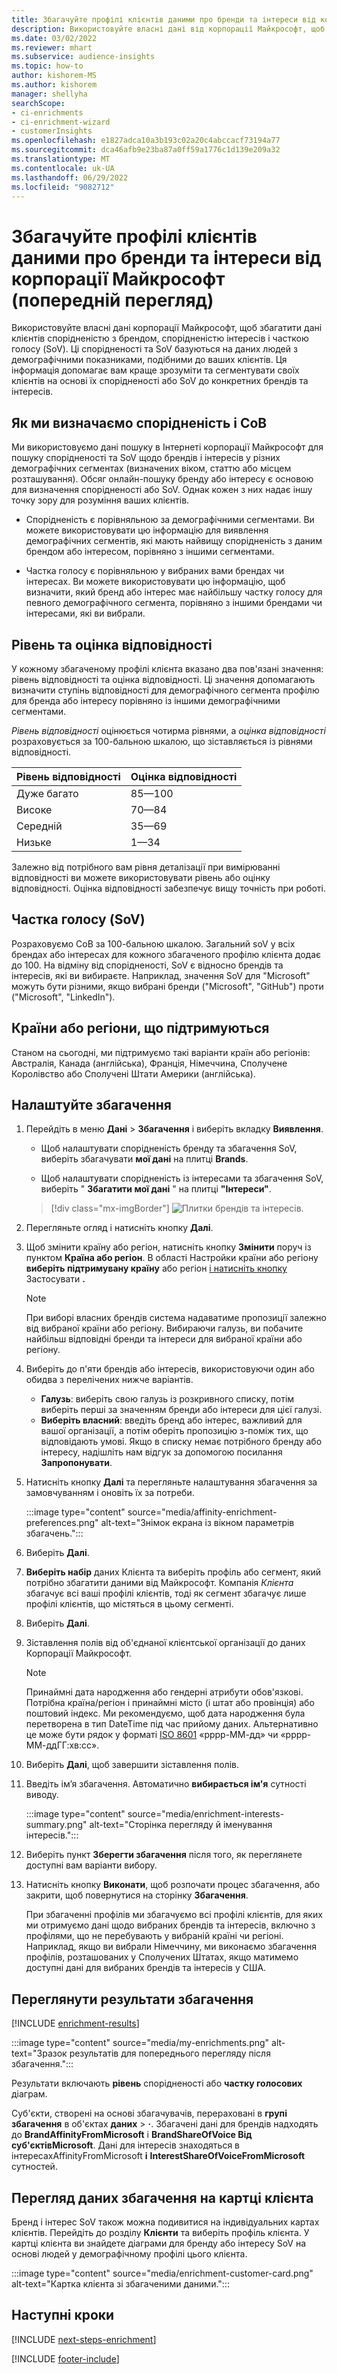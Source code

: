 ```yaml
---
title: Збагачуйте профілі клієнтів даними про бренди та інтереси від корпорації Майкрософт (попередній перегляд)
description: Використовуйте власні дані від корпорації Майкрософт, щоб збагатити дані клієнтів спорідненістю та спільним голосом.
ms.date: 03/02/2022
ms.reviewer: mhart
ms.subservice: audience-insights
ms.topic: how-to
author: kishorem-MS
ms.author: kishorem
manager: shellyha
searchScope:
- ci-enrichments
- ci-enrichment-wizard
- customerInsights
ms.openlocfilehash: e1827adca10a3b193c02a20c4abccacf73194a77
ms.sourcegitcommit: dca46afb9e23ba87a0ff59a1776c1d139e209a32
ms.translationtype: MT
ms.contentlocale: uk-UA
ms.lasthandoff: 06/29/2022
ms.locfileid: "9082712"
---
```

# <a name="enrich-customer-profiles-with-brands-and-interests-data-from-microsoft-preview"></a>Збагачуйте профілі клієнтів даними про бренди та інтереси від корпорації Майкрософт (попередній перегляд)

Використовуйте власні дані корпорації Майкрософт, щоб збагатити дані клієнтів спорідненістю з брендом, спорідненістю інтересів і часткою голосу (SoV). Ці спорідненості та SoV базуються на даних людей з демографічними показниками, подібними до ваших клієнтів. Ця інформація допомагає вам краще зрозуміти та сегментувати своїх клієнтів на основі їх спорідненості або SoV до конкретних брендів та інтересів.

## <a name="how-we-determine-affinities-and-sov"></a>Як ми визначаємо спорідненість і СоВ

Ми використовуємо дані пошуку в Інтернеті корпорації Майкрософт для пошуку спорідненості та SoV щодо брендів і інтересів у різних демографічних сегментах (визначених віком, статтю або місцем розташування). Обсяг онлайн-пошуку бренду або інтересу є основою для визначення спорідненості або SoV. Однак кожен з них надає іншу точку зору для розуміння ваших клієнтів.

- Спорідненість є порівняльною за демографічними сегментами. Ви можете використовувати цю інформацію для виявлення демографічних сегментів, які мають найвищу спорідненість з даним брендом або інтересом, порівняно з іншими сегментами.

- Частка голосу є порівняльною у вибраних вами брендах чи інтересах. Ви можете використовувати цю інформацію, щоб визначити, який бренд або інтерес має найбільшу частку голосу для певного демографічного сегмента, порівняно з іншими брендами чи інтересами, які ви вибрали.

## <a name="affinity-level-and-score"></a>Рівень та оцінка відповідності

У кожному збагаченому профілі клієнта вказано два пов'язані значення: рівень відповідності та оцінка відповідності. Ці значення допомагають визначити ступінь відповідності для демографічного сегмента профілю для бренда або інтересу порівняно із іншими демографічними сегментами.

*Рівень відповідності* оцінюється чотирма рівнями, а *оцінка відповідності* розраховується за 100-бальною шкалою, що зіставляється із рівнями відповідності.

|Рівень відповідності |Оцінка відповідності  |
|---------|---------|
|Дуже багато     | 85—100       |
|Високе     | 70—84        |
|Середній     | 35—69        |
|Низьке     | 1—34        |

Залежно від потрібного вам рівня деталізації при вимірюванні відповідності ви можете використовувати рівень або оцінку відповідності. Оцінка відповідності забезпечує вищу точність при роботі.

## <a name="share-of-voice-sov"></a>Частка голосу (SoV)

Розраховуємо СоВ за 100-бальною шкалою. Загальний soV у всіх брендах або інтересах для кожного збагаченого профілю клієнта додає до 100. На відміну від спорідненості, SoV є відносно брендів та інтересів, які ви вибираєте. Наприклад, значення SoV для "Microsoft" можуть бути різними, якщо вибрані бренди ("Microsoft", "GitHub") проти ("Microsoft", "LinkedIn").

## <a name="supported-countriesregions"></a>Країни або регіони, що підтримуються

Станом на сьогодні, ми підтримуємо такі варіанти країн або регіонів: Австралія, Канада (англійська), Франція, Німеччина, Сполучене Королівство або Сполучені Штати Америки (англійська).

## <a name="configure-the-enrichment"></a>Налаштуйте збагачення

1. Перейдіть в меню **Дані** > **Збагачення** і виберіть вкладку **Виявлення**.

   - Щоб налаштувати спорідненість бренду та збагачення SoV, виберіть збагачувати **мої дані** на плитці **Brands**.

   - Щоб налаштувати спорідненість із інтересами та збагачення SoV, виберіть " **Збагатити мої дані** " на плитці **"Інтереси"**.

   > [!div class="mx-imgBorder"]
   > ![Плитки брендів та інтересів.](media/BrandsInterest-tile-Hub.png "Плитки брендів та інтересів")

1. Перегляньте огляд і натисніть кнопку **Далі**.

1. Щоб змінити країну або регіон, натисніть кнопку **Змінити** поруч із пунктом **Країна або регіон**. В області Настройки країни або регіону **виберіть підтримувану країну** або регіон [і натисніть кнопку](#supported-countriesregions) Застосувати **.**

   > [!NOTE]
   > При виборі власних брендів система надаватиме пропозиції залежно від вибраної країни або регіону. Вибираючи галузь, ви побачите найбільш відповідні бренди та інтереси для вибраної країни або регіону.

1. Виберіть до п'яти брендів або інтересів, використовуючи один або обидва з перелічених нижче варіантів.

   - **Галузь**: виберіть свою галузь із розкривного списку, потім виберіть перші за значенням бренди або інтереси для цієї галузі.
   - **Виберіть власний**: введіть бренд або інтерес, важливий для вашої організації, а потім оберіть пропозицію з-поміж тих, що відповідають умові. Якщо в списку немає потрібного бренду або інтересу, надішліть нам відгук за допомогою посилання **Запропонувати**.

1. Натисніть кнопку **Далі** та перегляньте налаштування збагачення за замовчуванням і оновіть їх за потреби.

   :::image type="content" source="media/affinity-enrichment-preferences.png" alt-text="Знімок екрана із вікном параметрів збагачень.":::

1. Виберіть **Далі**.

1. **Виберіть набір** даних Клієнта та виберіть профіль або сегмент, який потрібно збагатити даними від Майкрософт. Компанія *Клієнта* збагачує всі ваші профілі клієнтів, тоді як сегмент збагачує лише профілі клієнтів, що містяться в цьому сегменті.

1. Виберіть **Далі**.

1. Зіставлення полів від об'єднаної клієнтської організації до даних Корпорації Майкрософт.

   > [!NOTE]
   > Принаймні дата народження або гендерні атрибути обов'язкові. Потрібна країна/регіон і принаймні місто (і штат або провінція) або поштовий індекс. Ми рекомендуємо, щоб дата народження була перетворена в тип DateTime під час прийому даних. Альтернативно це може бути рядок у форматі [ISO 8601](https://www.iso.org/iso-8601-date-and-time-format.html) «рррр-ММ-дд» чи «рррр-ММ-ддГГ:хв:сс».

1. Виберіть **Далі**, щоб завершити зіставлення полів.

1. Введіть ім’я збагачення. Автоматично **вибирається ім'я** сутності виводу.

   :::image type="content" source="media/enrichment-interests-summary.png" alt-text="Сторінка перегляду й іменування інтересів.":::

1. Виберіть пункт **Зберегти збагачення** після того, як переглянете доступні вам варіанти вибору.

1. Натисніть кнопку **Виконати**, щоб розпочати процес збагачення, або закрити, щоб повернутися на сторінку **Збагачення**.

   При збагаченні профілів ми збагачуємо всі профілі клієнтів, для яких ми отримуємо дані щодо вибраних брендів та інтересів, включно з профілями, що не перебувають у вибраній країні чи регіоні. Наприклад, якщо ви вибрали Німеччину, ми виконаємо збагачення профілів, розташованих у Сполучених Штатах, якщо матимемо доступні дані для вибраних брендів та інтересів у США.

## <a name="view-enrichment-results"></a>Переглянути результати збагачення

[!INCLUDE [enrichment-results](includes/enrichment-results.md)]

:::image type="content" source="media/my-enrichments.png" alt-text="Зразок результатів для попереднього перегляду після збагачення.":::

Результати включають **рівень** спорідненості або **частку голосових** діаграм.

Суб'єкти, створені на основі збагачувачів, перераховані в **групі збагачення** в об'єктах **даних** > **·**. Збагачені дані для брендів надходять до **BrandAffinityFromMicrosoft** і **BrandShareOfVoice Від суб'єктівMicrosoft**. Дані для інтересів знаходяться в інтересахAffinityFromMicrosoft **і** **InterestShareOfVoiceFromMicrosoft** сутностей.

## <a name="see-enrichment-data-on-the-customer-card"></a>Перегляд даних збагачення на картці клієнта

Бренд і інтерес SoV також можна подивитися на індивідуальних картах клієнтів. Перейдіть до розділу **Клієнти** та виберіть профіль клієнта. У картці клієнта ви знайдете діаграми для бренду або інтересу SoV на основі людей у демографічному профілі цього клієнта.

:::image type="content" source="media/enrichment-customer-card.png" alt-text="Картка клієнта зі збагаченими даними.":::

## <a name="next-steps"></a>Наступні кроки

[!INCLUDE [next-steps-enrichment](includes/next-steps-enrichment.md)]


[!INCLUDE [footer-include](includes/footer-banner.md)]
